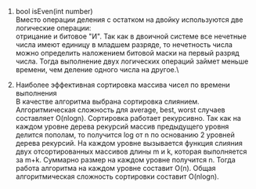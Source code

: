 1. bool isEven(int number)\
Вместо операции деления с остатком на двойку используются две логические операции:\
отрицание и битовое "И". Так как в двоичной системе все нечетные числа имеют единицу
в младшем разряде, то нечетность числа можно определить наложением битовой маски
на первый разряд числа. Тогда выполнение двух логических операций займет меньше времени,
чем деление одного числа на другое.\

3. Наиболее эффективная сортировка массива чисел по времени выполнения\
В качестве алгоритма выбрана сортировка слиянием. Алгоритмическая сложность для
average, best, worst случаев составляет O(nlogn). Сортировка работает рекурсивно.
Так как на каждом уровне дерева рекурсий массив предыдущего уровня делится пополам,
то получится log от n по основанию 2 уровней дерева рекурсий. На каждом уровне вызывается
функция слияния двух отсортированных массивов длины m и k, которая выполняется за m+k.
Суммарно размер на каждом уровне получится n. Тогда работа алгоритма на каждом уровне
составит O(n). Общая алгоритмическая сложность сортировки составит O(nlogn).
